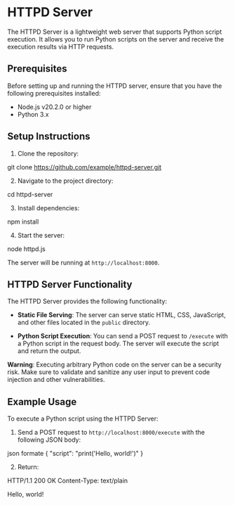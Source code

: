 # HTTPD Server

The HTTPD Server is a lightweight web server that supports Python script execution. It allows you to run Python scripts on the server and receive the execution results via HTTP requests.

## Prerequisites

Before setting up and running the HTTPD server, ensure that you have the following prerequisites installed:

- Node.js v20.2.0 or higher
- Python 3.x

## Setup Instructions

1. Clone the repository:

git clone https://github.com/example/httpd-server.git

2. Navigate to the project directory:

cd httpd-server

3. Install dependencies:

npm install

4. Start the server:

node httpd.js


The server will be running at `http://localhost:8000`.

## HTTPD Server Functionality

The HTTPD Server provides the following functionality:

- **Static File Serving**: The server can serve static HTML, CSS, JavaScript, and other files located in the `public` directory.

- **Python Script Execution**: You can send a POST request to `/execute` with a Python script in the request body. The server will execute the script and return the output.

**Warning**: Executing arbitrary Python code on the server can be a security risk. Make sure to validate and sanitize any user input to prevent code injection and other vulnerabilities.

## Example Usage

To execute a Python script using the HTTPD Server:

1. Send a POST request to `http://localhost:8000/execute` with the following JSON body:

json formate
{
  "script": "print('Hello, world!')"
}

2. Return:

HTTP/1.1 200 OK
Content-Type: text/plain

Hello, world!


